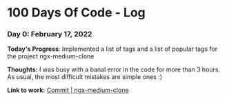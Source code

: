 # 100 Days Of Code - Log

### Day 0: February 17, 2022 

**Today's Progress**: Implemented a list of tags and a list of popular tags for the project ngx-medium-clone

**Thoughts:** I was busy with a banal error in the code for more than 3 hours. As usual, the most difficult mistakes are simple ones :)

**Link to work:** [Commit | ngx-medium-clone](https://github.com/Kennix88/ngx-medium-clone/commit/211307adfc1e65f265c5bd16bf3b8d6795afea60)

